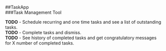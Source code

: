 ##TaskApp<br/>
###Task Management Tool<br/>

**TODO** - Schedule recurring and one time tasks and see a list of outstanding tasks.<br/>
**TODO** - Complete tasks and dismiss.<br/>
**TODO** - See history of completed tasks and get congratulatory messages for X number of completed tasks.
